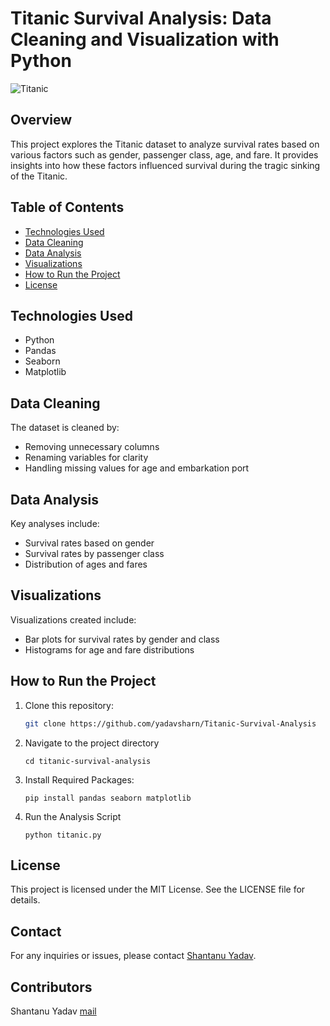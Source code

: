 # Titanic Survival Analysis: Data Cleaning and Visualization with Python

![Titanic](https://upload.wikimedia.org/wikipedia/commons/thumb/f/fd/RMS_Titanic_3.jpg/1280px-RMS_Titanic_3.jpg)

## Overview
This project explores the Titanic dataset to analyze survival rates based on various factors such as gender, passenger class, age, and fare. It provides insights into how these factors influenced survival during the tragic sinking of the Titanic.

## Table of Contents
- [Technologies Used](#technologies-used)
- [Data Cleaning](#data-cleaning)
- [Data Analysis](#data-analysis)
- [Visualizations](#visualizations)
- [How to Run the Project](#how-to-run-the-project)
- [License](#license)

## Technologies Used
- Python
- Pandas
- Seaborn
- Matplotlib

## Data Cleaning
The dataset is cleaned by:
- Removing unnecessary columns
- Renaming variables for clarity
- Handling missing values for age and embarkation port

## Data Analysis
Key analyses include:
- Survival rates based on gender
- Survival rates by passenger class
- Distribution of ages and fares

## Visualizations
Visualizations created include:
- Bar plots for survival rates by gender and class
- Histograms for age and fare distributions

## How to Run the Project
1. Clone this repository:
   ```bash
   git clone https://github.com/yadavsharn/Titanic-Survival-Analysis

2. Navigate to the project directory
   ```
   cd titanic-survival-analysis

3. Install Required Packages:
   ```
   pip install pandas seaborn matplotlib

4. Run the Analysis Script
   ```
   python titanic.py

## License

This project is licensed under the MIT License. See the LICENSE file for details.

## Contact

For any inquiries or issues, please contact [Shantanu Yadav](mailto:shantanuyadav@protonmail.ch).

## Contributors

Shantanu Yadav [mail](mailto:shantanuyadav@protonmail.ch)
